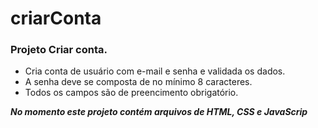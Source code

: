 # criarConta

### Projeto Criar conta.

</hr>

- Cria conta de usuário com e-mail e senha e validada os dados.
- A senha deve se composta de no mínimo 8 caracteres.
- Todos os campos são de preencimento obrigatório.

**_No momento este projeto contém arquivos de HTML, CSS e JavaScrip_** 
